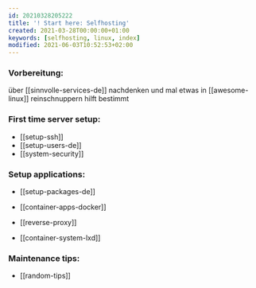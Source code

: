 ```yaml
---
id: 20210328205222
title: '! Start here: Selfhosting'
created: 2021-03-28T00:00:00+01:00
keywords: [selfhosting, linux, index]
modified: 2021-06-03T10:52:53+02:00
---
```


### Vorbereitung:
über [[sinnvolle-services-de]] nachdenken und mal etwas in [[awesome-linux]] reinschnuppern hilft bestimmt

### First time server setup:
* [[setup-ssh]]
* [[setup-users-de]]
* [[system-security]]

### Setup applications:
* [[setup-packages-de]]
* [[container-apps-docker]]
* [[reverse-proxy]]

* [[container-system-lxd]]

### Maintenance tips:
* [[random-tips]]

